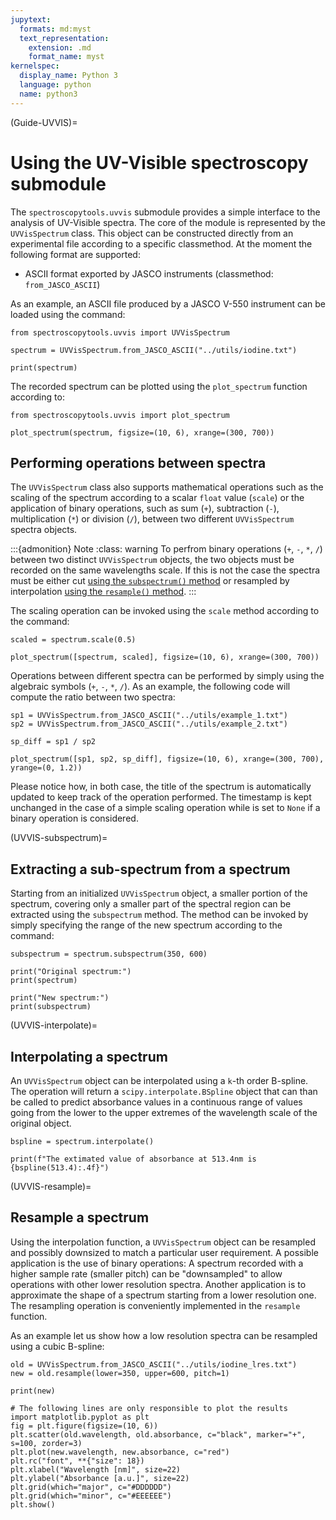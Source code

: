 ```yaml
---
jupytext:
  formats: md:myst
  text_representation:
    extension: .md
    format_name: myst
kernelspec:
  display_name: Python 3
  language: python
  name: python3
---
```


(Guide-UVVIS)=
# Using the UV-Visible spectroscopy submodule

The `spectroscopytools.uvvis` submodule provides a simple interface to the analysis of UV-Visible spectra. The core of the module is represented by the `UVVisSpectrum` class. This object can be constructed directly from an experimental file according to a specific classmethod. At the moment the following format are supported:

* ASCII format exported by JASCO instruments (classmethod: `from_JASCO_ASCII`)

As an example, an ASCII file produced by a JASCO V-550 instrument can be loaded using the command:

```{code-cell} python
from spectroscopytools.uvvis import UVVisSpectrum

spectrum = UVVisSpectrum.from_JASCO_ASCII("../utils/iodine.txt")

print(spectrum)
```

The recorded spectrum can be plotted using the `plot_spectrum` function according to:

```{code-cell} python
from spectroscopytools.uvvis import plot_spectrum

plot_spectrum(spectrum, figsize=(10, 6), xrange=(300, 700))
```

## Performing operations between spectra
The `UVVisSpectrum` class also supports mathematical operations such as the scaling of the spectrum according to a scalar `float` value (`scale`) or the application of binary operations, such as sum (`+`), subtraction (`-`), multiplication (`*`) or division (`/`), between two different `UVVisSpectrum` spectra objects.

:::{admonition} Note
:class: warning
To perfrom binary operations (`+`, `-`, `*`, `/`) between two distinct `UVVisSpectrum` objects, the two objects must be recorded on the same wavelengths scale. If this is not the case the spectra must be either cut [using the `subspectrum()` method](UVVIS-subspectrum) or resampled by interpolation [using the `resample()` method](UVVIS-resample).
:::

The scaling operation can be invoked using the `scale` method according to the command:

```{code-cell} python
scaled = spectrum.scale(0.5)

plot_spectrum([spectrum, scaled], figsize=(10, 6), xrange=(300, 700))
```

Operations between different spectra can be performed by simply using the algebraic symbols (`+`, `-`, `*`, `/`). As an example, the following code will compute the ratio between two spectra:

```{code-cell} python
sp1 = UVVisSpectrum.from_JASCO_ASCII("../utils/example_1.txt")
sp2 = UVVisSpectrum.from_JASCO_ASCII("../utils/example_2.txt")

sp_diff = sp1 / sp2

plot_spectrum([sp1, sp2, sp_diff], figsize=(10, 6), xrange=(300, 700), yrange=(0, 1.2))
```
Please notice how, in both case, the title of the spectrum is automatically updated to keep track of the operation performed. The timestamp is kept unchanged in the case of a simple scaling operation while is set to `None` if a binary operation is considered.

(UVVIS-subspectrum)=
## Extracting a sub-spectrum from a spectrum
Starting from an initialized `UVVisSpectrum` object, a smaller portion of the spectrum, covering only a smaller part of the spectral region can be extracted using the `subspectrum` method. The method can be invoked by simply specifying the range of the new spectrum according to the command:

```{code-cell} python
subspectrum = spectrum.subspectrum(350, 600)

print("Original spectrum:")
print(spectrum)

print("New spectrum:")
print(subspectrum)
```

(UVVIS-interpolate)=
## Interpolating a spectrum
An `UVVisSpectrum` object can be interpolated using a `k`-th order B-spline. The operation will return a `scipy.interpolate.BSpline` object that can than be called to predict absorbance values in a continuous range of values going from the lower to the upper extremes of the wavelength scale of the original object.

```{code-cell} python
bspline = spectrum.interpolate()

print(f"The extimated value of absorbance at 513.4nm is {bspline(513.4):.4f}")
```

(UVVIS-resample)=
## Resample a spectrum
Using the interpolation function, a `UVVisSpectrum` object can be resampled and possibly downsized to match a particular user requirement. A possible application is the use of binary operations: A spectrum recorded with a higher sample rate (smaller pitch) can be "downsampled" to allow operations with other lower resolution spectra. Another application is to approximate the shape of a spectrum starting from a lower resolution one. The resampling operation is conveniently implemented in the `resample` function.

As an example let us show how a low resolution spectra can be resampled using a cubic B-spline:

```{code-cell} python
old = UVVisSpectrum.from_JASCO_ASCII("../utils/iodine_lres.txt")
new = old.resample(lower=350, upper=600, pitch=1)

print(new)

# The following lines are only responsible to plot the results
import matplotlib.pyplot as plt
fig = plt.figure(figsize=(10, 6))
plt.scatter(old.wavelength, old.absorbance, c="black", marker="+", s=100, zorder=3)
plt.plot(new.wavelength, new.absorbance, c="red")
plt.rc("font", **{"size": 18})
plt.xlabel("Wavelength [nm]", size=22)
plt.ylabel("Absorbance [a.u.]", size=22)
plt.grid(which="major", c="#DDDDDD")
plt.grid(which="minor", c="#EEEEEE")
plt.show()
```
